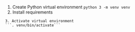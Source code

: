1. Create Python virtual environment
```python 3 -m venv venv```
2. Install requirements
```pip3 install -r requirements.txt
3. Activate virtual environment
```. venv/bin/activate```
